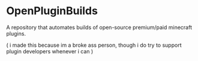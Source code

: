 # OpenPluginBuilds
A repository that automates builds of open-source premium/paid minecraft plugins.

( i made this because im a broke ass person, though i do try to support plugin developers whenever i can )
